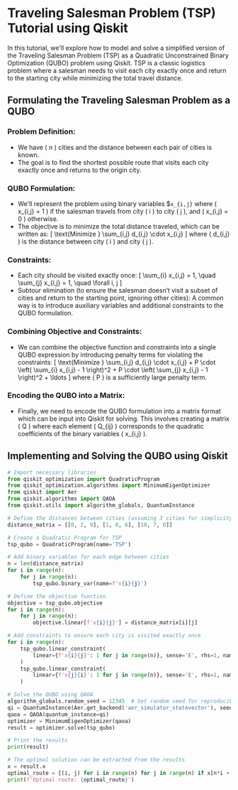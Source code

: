# Traveling Salesman Problem (TSP) Tutorial using Qiskit

In this tutorial, we'll explore how to model and solve a simplified version of the Traveling Salesman Problem (TSP) as a Quadratic Unconstrained Binary Optimization (QUBO) problem using Qiskit. TSP is a classic logistics problem where a salesman needs to visit each city exactly once and return to the starting city while minimizing the total travel distance.

## Formulating the Traveling Salesman Problem as a QUBO

### Problem Definition:
- We have \( n \) cities and the distance between each pair of cities is known.
- The goal is to find the shortest possible route that visits each city exactly once and returns to the origin city.

### QUBO Formulation:
- We'll represent the problem using binary variables $` x_{i,j} ` where \( x_{i,j} = 1 \) if the salesman travels from city \( i \) to city \( j \), and \( x_{i,j} = 0 \) otherwise.
- The objective is to minimize the total distance traveled, which can be written as:
\[ \text{Minimize } \sum_{i,j} d_{i,j} \cdot x_{i,j} \]
where \( d_{i,j} \) is the distance between city \( i \) and city \( j \).

### Constraints:
- Each city should be visited exactly once:
\[ \sum_{i} x_{i,j} = 1, \quad \sum_{j} x_{i,j} = 1, \quad \forall i, j \]
- Subtour elimination (to ensure the salesman doesn’t visit a subset of cities and return to the starting point, ignoring other cities): A common way is to introduce auxiliary variables and additional constraints to the QUBO formulation.

### Combining Objective and Constraints:
- We can combine the objective function and constraints into a single QUBO expression by introducing penalty terms for violating the constraints:
\[ \text{Minimize } \sum_{i,j} d_{i,j} \cdot x_{i,j} + P \cdot \left( \sum_{i} x_{i,j} - 1 \right)^2 + P \cdot \left( \sum_{j} x_{i,j} - 1 \right)^2 + \ldots \]
where \( P \) is a sufficiently large penalty term.

### Encoding the QUBO into a Matrix:
- Finally, we need to encode the QUBO formulation into a matrix format which can be input into Qiskit for solving. This involves creating a matrix \( Q \) where each element \( Q_{ij} \) corresponds to the quadratic coefficients of the binary variables \( x_{i,j} \).

## Implementing and Solving the QUBO using Qiskit

```python
# Import necessary libraries
from qiskit_optimization import QuadraticProgram
from qiskit_optimization.algorithms import MinimumEigenOptimizer
from qiskit import Aer
from qiskit.algorithms import QAOA
from qiskit.utils import algorithm_globals, QuantumInstance

# Define the distances between cities (assuming 3 cities for simplicity)
distance_matrix = [[0, 2, 9], [1, 0, 6], [10, 7, 0]]

# Create a Quadratic Program for TSP
tsp_qubo = QuadraticProgram(name='TSP')

# Add binary variables for each edge between cities
n = len(distance_matrix)
for i in range(n):
    for j in range(n):
        tsp_qubo.binary_var(name=f'x{i}{j}')

# Define the objective function
objective = tsp_qubo.objective
for i in range(n):
    for j in range(n):
        objective.linear[f'x{i}{j}'] = distance_matrix[i][j]

# Add constraints to ensure each city is visited exactly once
for i in range(n):
    tsp_qubo.linear_constraint(
        linear={f'x{i}{j}': 1 for j in range(n)}, sense='E', rhs=1, name=f'visit_city{i}_once'
    )
    tsp_qubo.linear_constraint(
        linear={f'x{j}{i}': 1 for j in range(n)}, sense='E', rhs=1, name=f'leave_city{i}_once'
    )

# Solve the QUBO using QAOA
algorithm_globals.random_seed = 12345  # Set random seed for reproducibility
qi = QuantumInstance(Aer.get_backend('aer_simulator_statevector'), seed_simulator=12345, seed_transpiler=12345)
qaoa = QAOA(quantum_instance=qi)
optimizer = MinimumEigenOptimizer(qaoa)
result = optimizer.solve(tsp_qubo)

# Print the results
print(result)

# The optimal solution can be extracted from the results
x = result.x
optimal_route = [(i, j) for i in range(n) for j in range(n) if x[n*i + j] == 1]
print(f'Optimal route: {optimal_route}')
